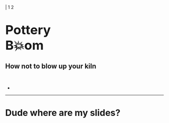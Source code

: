 | 1 2

# <big><big>Pottery<br>B💥om</big></big>

## How not to blow up your kiln

<f-slider title="Process time" :value="get('scale')" to="1.2" />

<f-animation alternate set="scale" from="0.8" to="1" />

<f-animation duration="10000" set="r" />

<br />
<f-next-button />

-

<f-scene3 renderer="webgl" width="400" height="400">

<f-lathe3
  rotation="0 40 0"
  count="128"
  :scale="get('scale',1)"
  :points="[[0.5,0],[0.5,0],[1,0.5],[1,1.1],[0.8,1.1],[0.6,0.5],[0,0.1]]"
/>
</f-scene3>
  
---

# Dude where are my slides?

<f-prev-button />
